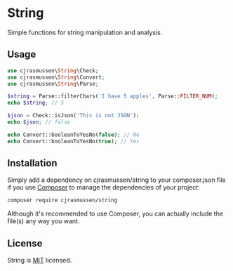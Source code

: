 # String

Simple functions for string manipulation and analysis.

## Usage

```php
use cjrasmussen\String\Check;
use cjrasmussen\String\Convert;
use cjrasmussen\String\Parse;

$string = Parse::filterChars('I have 5 apples', Parse::FILTER_NUM);
echo $string; // 5

$json = Check::isJson('This is not JSON');
echo $json; // false

echo Convert::booleanToYesNo(false); // No
echo Convert::booleanToYesNo(true); // Yes
```

## Installation

Simply add a dependency on cjrasmussen/string to your composer.json file if you use [Composer](https://getcomposer.org/) to manage the dependencies of your project:

```sh
composer require cjrasmussen/string
```

Although it's recommended to use Composer, you can actually include the file(s) any way you want.


## License

String is [MIT](http://opensource.org/licenses/MIT) licensed.